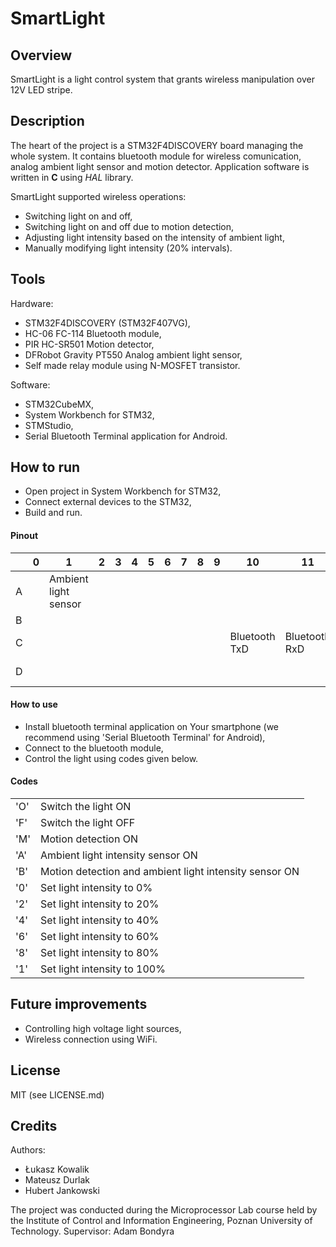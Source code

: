 # SmartLight

## Overview
SmartLight is a light control system that grants wireless manipulation over 12V LED stripe.

## Description
The heart of the project is a STM32F4DISCOVERY board managing the whole system.
It contains bluetooth module for wireless comunication, analog ambient light sensor and motion detector.
Application software is written in **C** using *HAL* library.

SmartLight supported wireless operations:
 - Switching light on and off,
 - Switching light on and off due to motion detection,
 - Adjusting light intensity based on the intensity of ambient light,
 - Manually modifying light intensity (20% intervals).

## Tools

Hardware:
 - STM32F4DISCOVERY (STM32F407VG),
 - HC-06 FC-114 Bluetooth module,
 - PIR HC-SR501 Motion detector,
 - DFRobot Gravity PT550 Analog ambient light sensor,
 - Self made relay module using N-MOSFET transistor.
 
Software:
 - STM32CubeMX,
 - System Workbench for STM32,
 - STMStudio,
 - Serial Bluetooth Terminal application for Android.

## How to run

 - Open project in System Workbench for STM32,
 - Connect external devices to the STM32,
 - Build and run.
 
 #### Pinout
 
|  | 0 | 1 | 2 | 3 | 4 | 5 | 6 | 7 | 8 | 9 | 10 | 11 | 12 | 13 | 14 |
|--|--|--|--|--|--|--|--|--|--|--|--|--|--|--|--|
| A |  | Ambient light sensor |
| B |
| C |  |  |  |  |  |  |  |  |  |  | Bluetooth TxD | Bluetooth RxD |  |  | Motion Detector |
| D |  |  |  |  |  |  |  |  |  |  |  |  |  Transistor Gate|


#### How to use

 - Install bluetooth terminal application on Your smartphone (we recommend using 'Serial Bluetooth Terminal' for Android),
 - Connect to the bluetooth module,
 - Control the light using codes given below.
 
 #### Codes
 
| | | 
|--|--|
| 'O' | Switch the light ON|
| 'F' | Switch the light OFF|
| 'M' | Motion detection ON|
| 'A' | Ambient light intensity sensor ON|
| 'B' | Motion detection and ambient light intensity sensor ON|
| '0' | Set light intensity to 0%|
| '2' | Set light intensity to 20%|
| '4' | Set light intensity to 40%|
| '6' | Set light intensity to 60%|
| '8' | Set light intensity to 80%|
| '1' | Set light intensity to 100%|

## Future improvements

 - Controlling high voltage light sources,
 - Wireless connection using WiFi.
 
 ## License
 MIT (see LICENSE.md)
 
 ## Credits
 Authors:
 
 - Łukasz Kowalik
 - Mateusz Durlak
 - Hubert Jankowski

 The project was conducted during the Microprocessor Lab course held by the
Institute of Control and Information Engineering, Poznan University of Technology.
Supervisor: Adam Bondyra
